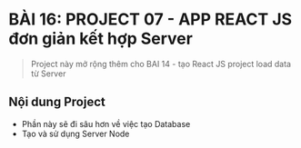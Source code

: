 # BÀI 16: PROJECT 07 - APP REACT JS đơn giản  kết hợp Server

> Project này mở rộng thêm cho BAI 14 - tạo React JS project load data từ Server

## Nội dung Project

* Phần này sẽ đi sâu hơn về việc tạo Database
* Tạo và sử dụng Server Node
